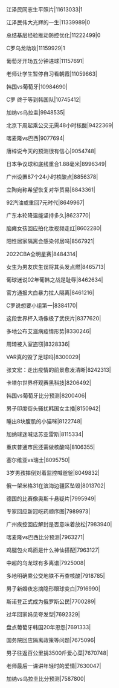 江泽民同志生平照片|11613033|1

江泽民伟大光辉的一生|11339989|0

总结基层经验推动防控优化|11222499|0

C罗乌龙助攻|11159929|1

葡萄牙开场五分钟进球|11157691|

老师让学生暂停自习看朝霞|11059663|

韩国vs葡萄牙|10984690|

C罗 终于等到韩国队|10745412|

加纳vs乌拉圭|9948535|

北京下周起乘公交无需48小时核酸|9422369|

喀麦隆vs巴西|9077694|

唐梓说今天的预测很有信心|9054748|

日本争议球和底线重合1.88毫米|8996349|

广州设置87个24小时核酸点|8856378|

立陶宛称希望恢复对华贸易|8843361|

92汽油或重回7元时代|8649967|

广东本轮降温能坚持多久|8623770|

脑瘫女孩回应拍化妆视频走红|8602280|

阳性居家隔离会感染邻居吗|8567921|

2022CBA全明星赛|8484314|

女生为男友庆生误将其头发点燃|8465713|

葡球迷说02年葡韩之战是耻辱|8462634|

官方通报大白暴力拉人隔离|8461216|

C罗说想要小组第一|8384170|

这段世界杯入场像极了武侠片|8377620|

多地公布艾滋病疫情形势|8330246|

周琦被入室盗窃|8328336|

VAR真的毁了足球吗|8300029|

张文宏：走出疫情的前景愈发清晰|8242313|

卡塔尔世界杯观赛黑科技|8206492|

韩国vs葡萄牙比分预测|8200406|

男子印度街头骚扰韩国女主播|8150942|

睡出8块腹肌的小猫咪|8122748|

加纳球迷喊话苏亚雷斯|8115334|

重庆普通市民还需做核酸吗|8106355|

塞尔维亚vs瑞士|8095750|

3岁男孩摔倒对着监控喊爸爸|8049832|

俄一架米格31在滨海边疆区坠毁|8013702|

德国的比赛像奥斯卡悬疑片|7995949|

专家回应新冠吃药顺序图|7989973|

广州疾控回应解封是否意味着放松|7983940|

喀麦隆vs巴西比分预测|7963271|

鸡腿包火鸡面是什么神仙搭配|7963127|

中超的乌龙球有多离谱|7925008|

多地明确乘公交地铁不再查核酸|7918785|

男子新婚夜忘摘隐形眼球变白|7916990|

斯诺登正式成为俄罗斯公民|7700289|

过年回家妈见夸发型|7692329|

盘点葡萄牙韩国20年恩怨|7691333|

国务院回应隔离政策等问题|7675096|

男子往返百公里捐3500斤爱心菜|7670748|

老师最后一课讲年轻时的爱情|7630047|

加纳vs乌拉圭比分预测|7587800|


